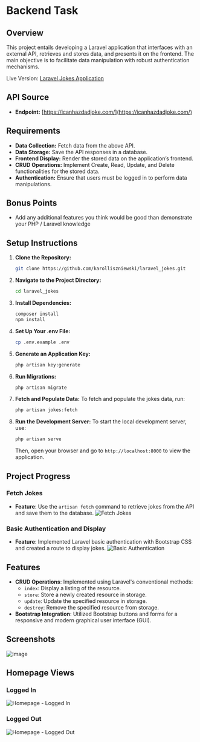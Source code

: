 # Backend Task

## Overview

This project entails developing a Laravel application that interfaces with an external API, retrieves and stores data, and presents it on the frontend. The main objective is to facilitate data manipulation with robust authentication mechanisms.

Live Version: [Laravel Jokes Application](https://jokes.creativevault.ovh/laravel_jokes/public/)

## API Source

-   **Endpoint:** [https://icanhazdadjoke.com/](https://icanhazdadjoke.com/)

## Requirements

-   **Data Collection:** Fetch data from the above API.
-   **Data Storage:** Save the API responses in a database.
-   **Frontend Display:** Render the stored data on the application’s frontend.
-   **CRUD Operations:** Implement Create, Read, Update, and Delete functionalities for the stored data.
-   **Authentication:** Ensure that users must be logged in to perform data manipulations.

## Bonus Points

-   Add any additional features you think would be good than demonstrate your PHP / Laravel knowledge

## Setup Instructions

1. **Clone the Repository:**

    ```bash
    git clone https://github.com/karolliszniewski/laravel_jokes.git
    ```

2. **Navigate to the Project Directory:**

    ```bash
    cd laravel_jokes
    ```

3. **Install Dependencies:**

    ```bash
    composer install
    npm install
    ```

4. **Set Up Your .env File:**

    ```bash
    cp .env.example .env
    ```

5. **Generate an Application Key:**

    ```bash
    php artisan key:generate
    ```

6. **Run Migrations:**

    ```bash
    php artisan migrate
    ```

7. **Fetch and Populate Data:**
   To fetch and populate the jokes data, run:

    ```bash
    php artisan jokes:fetch
    ```

8. **Run the Development Server:**
   To start the local development server, use:
    ```bash
    php artisan serve
    ```
    Then, open your browser and go to `http://localhost:8000` to view the application.

## Project Progress

### Fetch Jokes

-   **Feature**: Use the `artisan fetch` command to retrieve jokes from the API and save them to the database.
    ![Fetch Jokes](https://github.com/user-attachments/assets/1136f25e-5f9b-4d67-8351-07c8bdf34727)

### Basic Authentication and Display

-   **Feature**: Implemented Laravel basic authentication with Bootstrap CSS and created a route to display jokes.
    ![Basic Authentication](https://github.com/user-attachments/assets/72312e18-8e75-47be-8869-241ade483e9c)

## Features

-   **CRUD Operations**: Implemented using Laravel's conventional methods:
    -   `index`: Display a listing of the resource.
    -   `store`: Store a newly created resource in storage.
    -   `update`: Update the specified resource in storage.
    -   `destroy`: Remove the specified resource from storage.
-   **Bootstrap Integration**: Utilized Bootstrap buttons and forms for a responsive and modern graphical user interface (GUI).

## Screenshots

![image](https://github.com/user-attachments/assets/83492f87-30ed-4c6e-b9d1-e6830d9b29de)

## Homepage Views

### Logged In

![Homepage - Logged In](https://github.com/user-attachments/assets/6518fbbd-ee11-4027-ad81-8c42dabbe2c7)

### Logged Out

![Homepage - Logged Out](https://github.com/user-attachments/assets/706f985b-7dc2-4f00-bbb6-319eb986e635)
